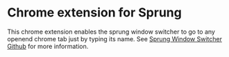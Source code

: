 # Chrome extension for Sprung

This chrome extension enables the sprung window switcher to go to any openend chrome tab just by typing its name.
See [Sprung Window Switcher Github](https://github.com/guija/sprung) for more information.
